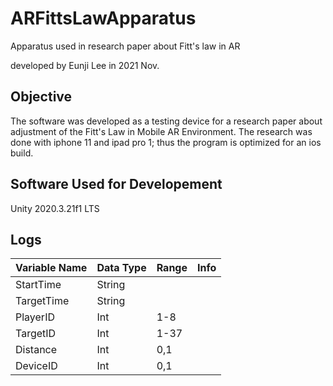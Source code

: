 # ARFittsLawApparatus
Apparatus used in research paper about Fitt's law in AR

developed by Eunji Lee in 2021 Nov.

## Objective
  The software was developed as a testing device for a research paper about adjustment of the Fitt's Law in Mobile AR Environment. The research was done with iphone 11 and ipad pro 1; thus the program is optimized for an ios build. 
  

## Software Used for Developement 
  Unity 2020.3.21f1 LTS

## Logs

| Variable Name | Data Type | Range | Info |  
|----|----|----|----|
| StartTime | String | | |
| TargetTime | String| | |
| PlayerID | Int | 1-8 | |
| TargetID | Int | 1-37 | |
| Distance | Int | 0,1 | |
| DeviceID | Int | 0,1 | |


